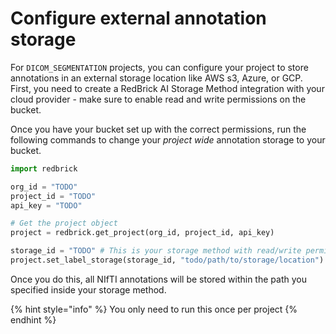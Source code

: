 # Configure external annotation storage

For `DICOM_SEGMENTATION` projects, you can configure your project to store annotations in an external storage location like AWS s3, Azure, or GCP. First, you need to create a RedBrick AI Storage Method integration with your cloud provider - make sure to enable read and write permissions on the bucket.&#x20;

Once you have your bucket set up with the correct permissions, run the following commands to change your _project wide_ annotation storage to your bucket.&#x20;

```python
import redbrick

org_id = "TODO"
project_id = "TODO"
api_key = "TODO"

# Get the project object
project = redbrick.get_project(org_id, project_id, api_key)

storage_id = "TODO" # This is your storage method with read/write permissions
project.set_label_storage(storage_id, "todo/path/to/storage/location")
```

Once you do this, all NIfTI annotations will be stored within the path you specified inside your storage method.&#x20;

{% hint style="info" %}
You only need to run this once per project
{% endhint %}
